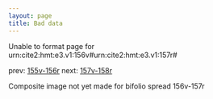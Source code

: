```yaml
---
layout: page
title: Bad data
---
```


Unable to format page for urn:cite2:hmt:e3.v1:156v#urn:cite2:hmt:e3.v1:157r#

prev: [155v-156r](../155v-156r/) next: [157v-158r](../157v-158r/)

Composite image not yet made for bifolio spread 156v-157r

